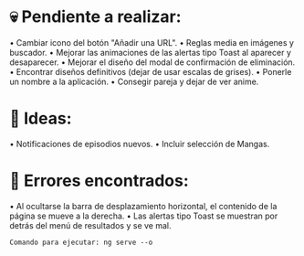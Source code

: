 # 💀 Pendiente a realizar:

• Cambiar icono del botón "Añadir una URL".
• Reglas media en imágenes y buscador.
• Mejorar las animaciones de las alertas tipo Toast al aparecer y desaparecer.
• Mejorar el diseño del modal de confirmación de eliminación.
• Encontrar diseños definitivos (dejar de usar escalas de grises).
• Ponerle un nombre a la aplicación.
• Consegir pareja y dejar de ver anime.

# 🧠 Ideas:

• Notificaciones de episodios nuevos.
• Incluir selección de Mangas.

# 🐞 Errores encontrados:

• Al ocultarse la barra de desplazamiento horizontal, el contenido de la página se mueve a la derecha.
• Las alertas tipo Toast se muestran por detrás del menú de resultados y se ve mal.

    Comando para ejecutar: ng serve --o